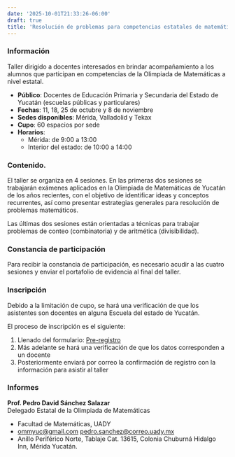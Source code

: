 ```yaml
---
date: '2025-10-01T21:33:26-06:00'
draft: true
title: 'Resolución de problemas para competencias estatales de matemáticas'
---
```


### Información

Taller dirigido a docentes interesados en brindar acompañamiento a los alumnos que participan en competencias de la Olimpiada de Matemáticas a nivel estatal.

* **Público**: Docentes de Educación Primaria y Secundaria del Estado de Yucatán (escuelas públicas y particulares)
* **Fechas**: 11, 18, 25 de octubre y 8 de noviembre
* **Sedes disponibles**: Mérida, Valladolid y Tekax
* **Cupo**: 60 espacios por sede
* **Horarios**: 
  - Mérida: de 9:00 a 13:00
  - Interior del estado: de 10:00 a 14:00

### Contenido.
El taller se organiza en 4 sesiones. En las primeras dos sesiones se trabajarán exámenes aplicados en la Olimpiada de Matemáticas de Yucatán de los años recientes, con el objetivo de identificar ideas y conceptos recurrentes, así como presentar estrategias generales para resolución de problemas matemáticos.

Las últimas dos sesiones están orientadas a técnicas para trabajar problemas de conteo (combinatoria) y de aritmética (divisibilidad).

### Constancia de participación
Para recibir la constancia de participación, es necesario acudir a las cuatro sesiones y enviar el portafolio de evidencia al final del taller.


### Inscripción

Debido a la limitación de cupo, se hará una verificación de que los asistentes son docentes en alguna Escuela del estado de Yucatán. 

El proceso de inscripción es el siguiente:

1. Llenado del formulario: [Pre-registro](https://docs.google.com/forms/d/e/1FAIpQLSeJyn9SlB0MWsCg3ng6sTHelUpOBvotmKZVHXGlx1mznFUPAw/viewform?usp=header)
1. Más adelante se hará una verificación de que los datos corresponden a un docente
1. Posteriormente enviará por correo la confirmación de registro con la información para asistir al taller

### Informes

**Prof. Pedro David Sánchez Salazar**<br>
Delegado Estatal de la Olimpiada de Matemáticas

 * Facultad de Matemáticas, UADY  
  * ommyuc@gmail.com  pedro.sanchez@correo.uady.mx
  * Anillo Periférico Norte, Tablaje Cat. 13615, Colonia Chuburná Hidalgo Inn, Mérida Yucatán.